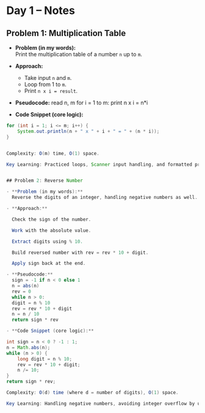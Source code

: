 # Day 1 – Notes

## Problem 1: Multiplication Table
- **Problem (in my words):**  
  Print the multiplication table of a number `n` up to `m`.

- **Approach:**  
  - Take input `n` and `m`.  
  - Loop from 1 to `m`.  
  - Print `n x i = result`.  

- **Pseudocode:**
    read n, m
    for i = 1 to m:
    print n x i = n*i
    
    
- **Code Snippet (core logic):**
```java
for (int i = 1; i <= m; i++) {
    System.out.println(n + " x " + i + " = " + (n * i));
}


Complexity: O(m) time, O(1) space.

Key Learning: Practiced loops, Scanner input handling, and formatted printing.


## Problem 2: Reverse Number

- **Problem (in my words):**  
  Reverse the digits of an integer, handling negative numbers as well.

- **Approach:** 

  Check the sign of the number.

  Work with the absolute value.

  Extract digits using % 10.

  Build reversed number with rev = rev * 10 + digit.

  Apply sign back at the end.

- **Pseudocode:**
  sign = -1 if n < 0 else 1
  n = abs(n)
  rev = 0
  while n > 0:
  digit = n % 10
  rev = rev * 10 + digit
  n = n / 10
  return sign * rev

- **Code Snippet (core logic):**

int sign = n < 0 ? -1 : 1;
n = Math.abs(n);
while (n > 0) {
    long digit = n % 10;
    rev = rev * 10 + digit;
    n /= 10;
}
return sign * rev;

Complexity: O(d) time (where d = number of digits), O(1) space.

Key Learning: Handling negative numbers, avoiding integer overflow by using long.

